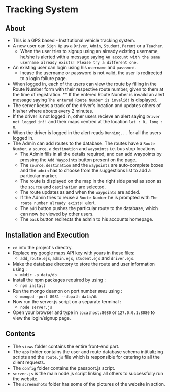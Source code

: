 # Tracking System
## About
* This is a GPS based - Institutional vehicle tracking system.
* A new user can `Sign Up` as a `Driver`, `Admin`, `Student`, `Parent` or a `Teacher`.
	* When the user tries to signup using an already existing username, he/she is alerted with a message saying `An account with the same username already exists! Please try a different one`.
* An existing user can login using his `username` and `password`.
	* Incase the username or password is not valid, the user is redirected to a login failure page.
* When logged in, each of the users can view the route by filling in the Route Number form with their respective route number, given to them at the time of registration.
	** If the entered Route Number is invaild an alert message saying `The entered Route Number is invalid!` is displayed.
* The server keeps a track of the driver's location and updates others of his/her where abouts every 2 minutes.
* If the driver is not logged in, other users recieve an alert saying `Driver not logged in!!` and their maps centred at the location `lat : 0, long : 0`.
* When the driver is logged in the alert reads `Running...` for all the users logged in.
* The Admin can add routes to the database. The routes have a `Route Number`, a `source`, a `destination` and `waypoints` i.e. bus stop locations.
	* The Admin fills in all the details required, and can add waypoints by pressing the `Add Waypoints` button present on the page.
	* The `source`, `destination` and the `waypoints` are auto-complete boxes and the `admin` has to choose from the suggestions list to add a particular marker.
	* The route is displayed on the map in the right side panel as soon as the `source` and `destination` are selected.
	* The route updates as and when the `waypoints` are added.
	* If the Admin tries to reuse a `Route Number` he is prompted with `The route number already exists!` alert.
	* The `add` button pushes the particular route to the database, which can now be viewed by other users.
	* The `back` button redirects the admin to his accounts homepage.

## Installation and Execution
* `cd` into the project's directry.
* Replace my google maps API key with yours in these files:
	* `add_route.ejs`, `admin.ejs`, `student.ejs` and `driver.ejs`.
* Make the database directory to store the route and user information using :
	* `mkdir -p data/db`
* Install the npm packages required by using :
	* `npm install`
* Run the mongo deamon on port number `8081` using :
	* `mongod -port 8081 --dbpath data/db`
* Now run the server.js script on a separate terminal :
	* `node server.js`
* Open your browser and type in `localhost:8080` or `127.0.0.1:8080` to view the login/signup page.

## Contents
* The `views` folder contains the entire front-end part.
* The `app` folder contains the user and route database schema intitializing scripts and the `route.js` file which is responsible for catering to all the client requests.
* The `config` folder contains the passport.js script.
* `server.js` is the main node.js script linking all others to successfully run the website.
* The `screenshots` folder has some of the pictures of the website in action.